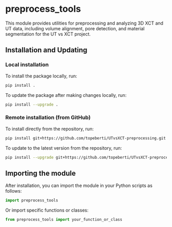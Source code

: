 # preprocess_tools

This module provides utilities for preprocessing and analyzing 3D XCT and UT data, including volume alignment, pore detection, and material segmentation for the UT vs XCT project.

## Installation and Updating

### Local installation

To install the package locally, run:

```bash
pip install .
```

To update the package after making changes locally, run:

```bash
pip install --upgrade .
```

### Remote installation (from GitHub)

To install directly from the repository, run:

```bash
pip install git+https://github.com/topeberti/UTvsXCT-preprocessing.git
```

To update to the latest version from the repository, run:

```bash
pip install --upgrade git+https://github.com/topeberti/UTvsXCT-preprocessing.git
```

## Importing the module

After installation, you can import the module in your Python scripts as follows:

```python
import preprocess_tools
```

Or import specific functions or classes:

```python
from preprocess_tools import your_function_or_class
```
